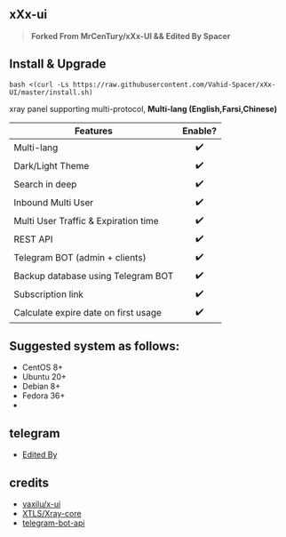 ## xXx-ui
> **Forked From MrCenTury/xXx-UI && Edited By Spacer**

## Install & Upgrade

```
bash <(curl -Ls https://raw.githubusercontent.com/Vahid-Spacer/xXx-UI/master/install.sh)
```


xray panel supporting multi-protocol, **Multi-lang (English,Farsi,Chinese)**

| Features        | Enable?           |
| ------------- |:-------------:|
| Multi-lang | :heavy_check_mark: |
| Dark/Light Theme | :heavy_check_mark: |
| Search in deep | :heavy_check_mark: |
| Inbound Multi User | :heavy_check_mark: |
| Multi User Traffic & Expiration time | :heavy_check_mark: |
| REST API | :heavy_check_mark: |
| Telegram BOT (admin + clients) | :heavy_check_mark: |
| Backup database using Telegram BOT | :heavy_check_mark: |
| Subscription link | :heavy_check_mark: |
| Calculate expire date on first usage | :heavy_check_mark: |

## Suggested system as follows:
- CentOS 8+
- Ubuntu 20+
- Debian 8+
- Fedora 36+
- 
## telegram
- [Edited By](https://t.me/Dev_SpaceX)

## credits
- [vaxilu/x-ui](https://github.com/vaxilu/x-ui)
- [XTLS/Xray-core](https://github.com/XTLS/Xray-core)
- [telegram-bot-api](https://github.com/go-telegram-bot-api/telegram-bot-api)  
